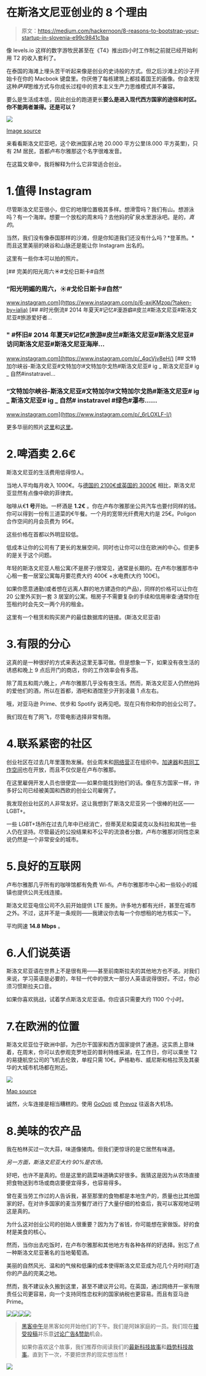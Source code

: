 # 在斯洛文尼亚创业的 8 个理由

> 原文：<https://medium.com/hackernoon/8-reasons-to-bootstrap-your-startup-in-slovenia-e99c9841c1ba>

像 levels.io 这样的数字游牧民甚至在《T4》推出四小时工作制之前就已经开始利用 T2 的收入套利了。

在泰国的海滩上埋头苦干听起来像是创业的史诗般的方式。但之后沙滩上的沙子开始卡在你的 Macbook 键盘里。你厌倦了每栋建筑上都挂着国王的画像。你会发现这种*萨拜*思维方式与你成长过程中的资本主义生产力思维模式并不兼容。

要么是生活成本低，因此创业的跑道更长**要么是进入现代西方国家的途径和时区。你不能两者兼得。还是可以？**

![](img/039dcfcac114e8483dc91282d13f7d64.png)

[Image source](https://www.flickr.com/photos/robertotaddeo/13885857592/in/photolist-rKPFyi-na3DFN-nc69oe-v9jHBq-5ys7nw-zNRxZ3-7LZrq-8CUYbC-5wnjai-dmjpiQ-5ysh79-5vN8mU-yRrptn-qaZ4Ze-5Apxcz-f53woE-yRrWWW-pyWM6H-pVoCA5-Asv94x-vwwEgy-eiHcmA-5uPH4K-dGn6hQ-tZg7ay-frZrVe-5vN3Z3-rGJ3J2-rBfSj2-sex2Jj-s2ngcM-rzU7Sd-Bf7ZL4-5uU5Ah-rAoL7f-xAfYiL-zMY6pv-5AtQdy-5wrLcW-5ynPK2-5wLbsx-5vJdzx-5uPKzp-8vceC7-ze4Xg7-A6KCKj-AyU8c7-4YvRt-4N9Lx-6ack8h)

来看看斯洛文尼亚吧，这个欧洲国家占地 20.000 平方公里(8.000 平方英里)，只有 2M 居民，首都卢布尔雅那这个名字很难发音。

在这篇文章中，我将解释为什么它非常适合创业。

# 1.值得 Instagram

尽管斯洛文尼亚很小，但它的地理位置极其多样。想滑雪吗？我们有山。想游泳吗？有一个海岸。想要一个放松的周末吗？去他妈的矿泉水里游泳吧。是的，*真的*。

当然，我们没有像泰国那样的沙滩，但是你知道我们还没有什么吗？*登革热。*而且这里美丽的峡谷和山脉还是能让你 Instagram 出名的。

这里有一些你本可以拍的照片。

[](https://www.instagram.com/p/6-axjKMzop/?taken-by=ialja) [## 完美的阳光周六☀️#戈伦日斯卡#自然

### “阳光明媚的周六，☀️#戈伦日斯卡#自然”

www.instagram.com](https://www.instagram.com/p/6-axjKMzop/?taken-by=ialja) [](https://www.instagram.com/p/_4qcVjv8eH/) [## #时光倒流# 2014 年夏天#记忆#漫游癖#皮兰#斯洛文尼亚#斯洛文尼亚#旅游爱好者…

### " #怀旧# 2014 年夏天#记忆#旅游#皮兰#斯洛文尼亚#斯洛文尼亚#访问斯洛文尼亚#斯洛文尼亚海岸…

www.instagram.com](https://www.instagram.com/p/_4qcVjv8eH/) [](https://www.instagram.com/p/_6rLOXLF-I/) [## 文特加尔峡谷-斯洛文尼亚#文特加尔#文特加尔戈热#斯洛文尼亚# ig _ 斯洛文尼亚# ig _ 自然#instatravel…

### “文特加尔峡谷-斯洛文尼亚#文特加尔#文特加尔戈热#斯洛文尼亚# ig _ 斯洛文尼亚# ig _ 自然# instatravel #绿色#瀑布……

www.instagram.com](https://www.instagram.com/p/_6rLOXLF-I/) 

更多华丽的照片[这里](https://www.instagram.com/igslovenia/)和[这里](https://www.instagram.com/geoslovenija/)。

# 2.啤酒卖 2.6€

斯洛文尼亚的生活费用低得惊人。

当地人平均每月收入 1000€。与[德国的 2100€或英国的 3000€](https://en.wikipedia.org/wiki/List_of_European_countries_by_average_wage) 相比，斯洛文尼亚显然有点像中欧的菲律宾。

咖啡从€**1 号**开始。一杯酒是 **1.2€** 。你在卢布尔雅那坐公共汽车也要付同样的钱。你可以得到一份有三道菜的€午餐。一个月的宽带光纤费用大约是 25€。Poligon 合作空间的月会员费为 95€。

这些价格在首都以外明显较低。

低成本让你的公司有了更长的发展空间，同时也让你可以住在欧洲的中心。但更多的是关于这个问题。

年轻的斯洛文尼亚人租公寓(不是房子)很常见，通常是长期的。在卢布尔雅那市中心租一套一居室公寓每月要花费大约 400€ +水电费(大约 100€)。

如果你愿意通勤(或者想在远离人群的地方建造你的产品)，同样的价格可以让你在 20 公里外买到一套 3 居室的公寓。租房子不需要复杂的手续和信用审查:通常你在签租约时会先交一两个月的租金。

这里有一个租赁和购买房产的最佳数据库的链接。(斯洛文尼亚语)

# 3.有限的分心

这真的是一种很好的方式来表达这里无事可做。但是想象一下，如果没有夜生活的诱惑和晚上 9 点后开门的商店，你的工作效率会有多高。

除了周五和周六晚上，卢布尔雅那几乎没有夜生活。然而，斯洛文尼亚人仍然他妈的爱他们的酒，所以在首都，酒吧和酒馆至少开到凌晨 1 点左右。

哦，对亚马逊 Prime、优步和 Spotify 说再见吧。现在只有你和你的创业公司了。

我们现在有了网飞，尽管电影选择非常有限。

# 4.联系紧密的社区

创业社区在过去几年里蓬勃发展。创业周末和[网络营](http://2016.webcamp.si/)正在组织中。[加速器](http://blog.startuptravels.com/startuptravels-city-guide-ljubljana/)和[共同工作空间](http://poligon.si/)也在开放，而且不仅仅是在卢布尔雅那。

在这里雇佣开发人员也很便宜——如果你能找到他们的话。像在东方国家一样，许多好公司已经被美国和西欧的创业公司雇佣了。

我发现创业社区的人非常友好。这让我想到了斯洛文尼亚另一个很棒的社区——LGBT+。

一些 LGBT+场所在过去几年中已经消亡，但蒂芙尼和莫诺克以及科拉和其他一些人仍在坚持。尽管最近的公投结果和不公平的流浪者分数，卢布尔雅那对同性恋来说仍然是一个非常安全的城市。

# 5.良好的互联网

卢布尔雅那几乎所有的咖啡馆都有免费 Wi-fi。卢布尔雅那市中心和一些较小的城镇也提供公共无线连接。

斯洛文尼亚电信公司不久前开始提供 LTE 服务。许多地方都有光纤，甚至在城市之外。不过，这并不是一条规则——我建议你去每一个你想租的地方核实一下。

平均网速 **14.8 Mbps** 。

# 6.人们说英语

斯洛文尼亚语在世界上不是很有用——甚至前南斯拉夫的其他地方也不说。对我们来说，学习英语是必要的，年轻一代中的很大一部分人英语说得很好。不过，你必须习惯斯拉夫口音。

如果你喜欢挑战，试着学点斯洛文尼亚语。你应该只需要大约 1100 个小时。

# 7.在欧洲的位置

斯洛文尼亚位于欧洲中部，为巴尔干国家和西方国家提供了通道。这实质上意味着，在周末，你可以去参观克罗地亚的普利特维采湖，在工作日，你可以乘坐 T2 的易捷航空公司的飞机去伦敦，单程只需 10€。萨格勒布、威尼斯和格拉茨及其豪华的大城市机场都在附近。

![](img/bb115e13d1b36cbf57d03a247a880b12.png)

[Map source](http://freevectormaps.com)

诚然，火车连接是相当糟糕的。使用 [GoOpti](http://goopti.com) 或 [Prevoz](http://prevoz.org) 往返各大机场。

# 8.美味的农产品

我在柏林买过一次大蒜，味道像猪肉。但我们更惊讶的是它居然有味道。

*另一方面，斯洛文尼亚大约 90%是农场。*

好吧，也许不是真的。但是这里的蔬菜味道确实好很多。我猜这是因为从农场直接把食物送到市场或商店要便宜得多，也容易得多。

曾在麦当劳工作过的人告诉我，甚至那里的食物都是本地生产的，质量也比其他国家的好。在对许多国家的麦当劳餐厅进行了大量仔细的检查后，我可以客观地证明这是真的。

为什么这对创业公司的创始人很重要？因为为了省钱，你可能想在家做饭。好的食材是美食的核心。

然而，当你出去吃饭时，在卢布尔雅那和其他地方有各种各样的好选择。别忘了点一种斯洛文尼亚著名的当地葡萄酒。

美丽的自然风光、温和的气候和低廉的成本使得斯洛文尼亚成为花几个月时间打造你的产品的完美之地。

然而，我不建议永久搬到这里，甚至不建议开公司。在英国，通过网络开一家有限责任公司更容易，向一个支持同性恋权利的国家纳税也更容易。而且有亚马逊 Prime。

[![](img/5c58ea72710a5b61ec296fb357064f3a.png)](http://onthegrind.eu)[![](img/50ef4044ecd4e250b5d50f368b775d38.png)](http://bit.ly/HackernoonFB)[![](img/979d9a46439d5aebbdcdca574e21dc81.png)](https://goo.gl/k7XYbx)[![](img/2930ba6bd2c12218fdbbf7e02c8746ff.png)](https://goo.gl/4ofytp)

> [黑客中午](http://bit.ly/Hackernoon)是黑客如何开始他们的下午。我们是阿妹家庭的一员。我们现在[接受投稿](http://bit.ly/hackernoonsubmission)并乐意[讨论广告&赞助](mailto:partners@amipublications.com)机会。
> 
> 如果你喜欢这个故事，我们推荐你阅读我们的[最新科技故事](http://bit.ly/hackernoonlatestt)和[趋势科技故事](https://hackernoon.com/trending)。直到下一次，不要把世界的现实想当然！

[![](img/be0ca55ba73a573dce11effb2ee80d56.png)](https://goo.gl/Ahtev1)